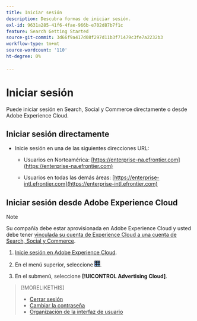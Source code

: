 ```yaml
---
title: Iniciar sesión
description: Descubra formas de iniciar sesión.
exl-id: 9631a285-41f6-4fae-966b-e702d87b7f1c
feature: Search Getting Started
source-git-commit: 3d66f9a417d08f297d11b3f71479c3fe7a2232b3
workflow-type: tm+mt
source-wordcount: '110'
ht-degree: 0%

---
```


# Iniciar sesión

Puede iniciar sesión en Search, Social y Commerce directamente o desde Adobe Experience Cloud.

## Iniciar sesión directamente

* Inicie sesión en una de las siguientes direcciones URL:

   * Usuarios en Norteamérica: [https://enterprise-na.efrontier.com](https://enterprise-na.efrontier.com)

   * Usuarios en todas las demás áreas: [https://enterprise-intl.efrontier.com](https://enterprise-intl.efrontier.com)

## Iniciar sesión desde Adobe Experience Cloud

>[!NOTE]
>
>Su compañía debe estar aprovisionada en Adobe Experience Cloud y usted debe tener [vinculada su cuenta de Experience Cloud a una cuenta de Search, Social y Commerce](https://experiencecloud.adobe.com/resources/help/es_ES/mcloud/organizations.html).

1. [Inicie sesión en Adobe Experience Cloud](https://experienceleague.adobe.com/docs/core-services/interface/experience-cloud.html?lang=es#signin).

1. En el menú superior, seleccione ![selector de soluciones](/help/search-social-commerce/assets/menu-icon.png "selector de soluciones").

1. En el submenú, seleccione **[!UICONTROL Advertising Cloud]**.

>[!MORELIKETHIS]
>
>* [Cerrar sesión](log-out.md)
>* [Cambiar la contraseña](/help/search-social-commerce/tools/password-change.md)
>* [Organización de la interfaz de usuario](user-interface.md)
